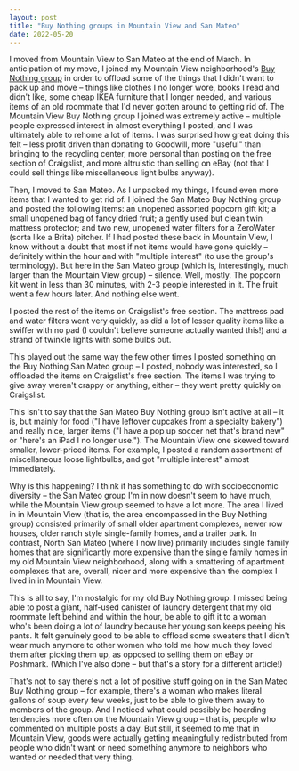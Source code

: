 ```yaml
---
layout: post
title: "Buy Nothing groups in Mountain View and San Mateo"
date: 2022-05-20
---
```


I moved from Mountain View to San Mateo at the end of March. In anticipation of my move, I joined my Mountain View neighborhood's [Buy Nothing group](https://buynothingproject.org/) in order to offload some of the things that I didn't want to pack up and move – things like clothes I no longer wore, books I read and didn't like, some cheap IKEA furniture that I longer needed, and various items of an old roommate that I'd never gotten around to getting rid of. The Mountain View Buy Nothing group I joined was extremely active – multiple people expressed interest in almost everything I posted, and I was ultimately able to rehome a lot of items. I was surprised how great doing this felt – less profit driven than donating to Goodwill, more "useful" than bringing to the recycling center, more personal than posting on the free section of Craigslist, and more altruistic than selling on eBay (not that I could sell things like miscellaneous light bulbs anyway).

Then, I moved to San Mateo. As I unpacked my things, I found even more items that I wanted to get rid of. I joined the San Mateo Buy Nothing group and posted the following items: an unopened assorted popcorn gift kit; a small unopened bag of fancy dried fruit; a gently used but clean twin mattress protector; and two new, unopened water filters for a ZeroWater (sorta like a Brita) pitcher. If I had posted these back in Mountain View, I know without a doubt that most if not items would have gone quickly – definitely within the hour and with "multiple interest" (to use the group's terminology). But here in the San Mateo group (which is, interestingly, much larger than the Mountain View group) –  silence. Well, mostly. The popcorn kit went in less than 30 minutes, with 2-3 people interested in it. The fruit went a few hours later. And nothing else went. 

I posted the rest of the items on Craigslist's free section. The mattress pad and water filters went very quickly, as did a lot of lesser quality items like a swiffer with no pad (I couldn't believe someone actually wanted this!) and a strand of twinkle lights with some bulbs out. 

This played out the same way the few other times I posted something on the Buy Nothing San Mateo group – I posted, nobody was interested, so I offloaded the items on Craigslist's free section. The items I was trying to give away weren't crappy or anything, either – they went pretty quickly on Craigslist. 

This isn't to say that the San Mateo Buy Nothing group isn't active at all – it is, but mainly for food ("I have leftover cupcakes from a specialty bakery") and really nice, larger items ("I have a pop up soccer net that's brand new" or "here's an iPad I no longer use."). The Mountain View one skewed toward smaller, lower-priced items. For example, I posted a random assortment of miscellaneous loose lightbulbs, and got "multiple interest" almost immediately.

Why is this happening? I think it has something to do with socioeconomic diversity – the San Mateo group I'm in now doesn't seem to have much, while the Mountain View group seemed to have a lot more. The area I lived in in Mountain View (that is, the area encompassed in the Buy Nothing group) consisted primarily of small older apartment complexes, newer row houses, older ranch style single-family homes, and a trailer park. In contrast, North San Mateo (where I now live) primarily includes single family homes that are significantly more expensive than the single family homes in my old Mountain View neighborhood, along with a smattering of apartment complexes that are, overall, nicer and more expensive than the complex I lived in in Mountain View.

This is all to say, I'm nostalgic for my old Buy Nothing group. I missed being able to post a giant, half-used canister of laundry detergent that my old roommate left behind and within the hour, be able to gift it to a woman who's been doing a lot of laundry because her young son keeps peeing his pants. It felt genuinely good to be able to offload some sweaters that I didn't wear much anymore to other women who told me how much they loved them after picking them up, as opposed to selling them on eBay or Poshmark. (Which I've also done – but that's a story for a different article!)

That's not to say there's not a lot of positive stuff going on in the San Mateo Buy Nothing group – for example, there's a woman who makes literal gallons of soup every few weeks, just to be able to give them away to members of the group. And I noticed what could possibly be hoarding tendencies more often on the Mountain View group – that is, people who commented on multiple posts a day. But still, it seemed to me that in Mountain View, goods were actually getting meaningfully redistributed from people who didn't want or need something anymore to neighbors who wanted or needed that very thing.